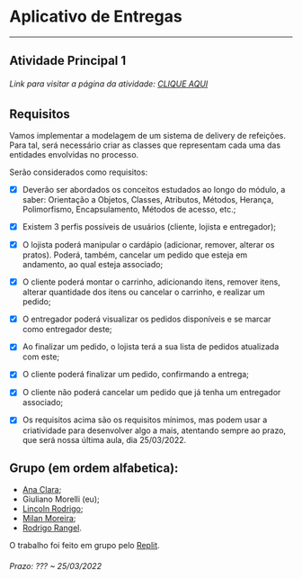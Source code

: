 # Aplicativo de Entregas  
  
---  
  
## Atividade Principal 1  

###### Link para visitar a página da atividade: [CLIQUE AQUI](https://giunossauro.github.io/iFood_Lets-Code_Sala-842/3_POO-com-JavaScript/Projetos/1_Delivery/index.html)

## Requisitos

Vamos implementar a modelagem de um sistema de delivery de refeições. Para tal, será necessário criar as classes que representam cada uma das entidades envolvidas no processo.

Serão considerados como requisitos:
- [x] Deverão ser abordados os conceitos estudados ao longo do módulo, a saber: Orientação a Objetos, Classes, Atributos, Métodos, Herança, Polimorfismo, Encapsulamento, Métodos de acesso, etc.;  

- [x] Existem 3 perfis possíveis de usuários (cliente, lojista e entregador);  

- [x] O lojista poderá manipular o cardápio (adicionar, remover, alterar os pratos). Poderá, também, cancelar um pedido que esteja em andamento, ao qual esteja associado;  

- [x] O cliente poderá montar o carrinho, adicionando itens, remover itens, alterar quantidade dos itens ou cancelar o carrinho, e realizar um pedido;  

- [x] O entregador poderá visualizar os pedidos disponíveis e se marcar como entregador deste;  

- [x] Ao finalizar um pedido, o lojista terá a sua lista de pedidos atualizada com este;  

- [x] O cliente poderá finalizar um pedido, confirmando a entrega;  

- [x] O cliente não poderá cancelar um pedido que já tenha um entregador associado;  

- [x] Os requisitos acima são os requisitos mínimos, mas podem usar a criatividade para desenvolver algo a mais, atentando sempre ao prazo, que será nossa última aula, dia 25/03/2022.  
  
## Grupo (em ordem alfabetica):  
- [Ana Clara](https://github.com/acbarbeta);  
- Giuliano Morelli (eu);  
- [Lincoln Rodrigo](https://github.com/LinkolnR);  
- [Milan Moreira](https://github.com/Milan-Cruz);  
- [Rodrigo Rangel](https://github.com/rodrigo-rngl).  
  
O trabalho foi feito em grupo pelo [Replit](https://replit.com/@RodrigoRangel1/indexjs).  

###### Prazo: ??? ~ 25/03/2022  
